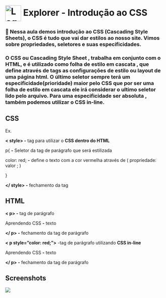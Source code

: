 # <img src="https://imgur.com/X4HdxWx.png"  width="50px" align="center" alt="Logo Explorer em formato de Hexagono Azul com detalhes azul claro"> Explorer - Introdução ao CSS

### 📌 Nessa aula demos introdução ao CSS (Cascading Style Sheets), o CSS é tudo que vai dar estilos ao nosso site. Vimos sobre propriedades, seletores e suas especificidades.
### O CSS ou Cascading Style Sheet , trabalha em conjunto com o HTML, e é utilizado como folha de estilo em cascata , que define através de tags as configurações de estilo ou layout de uma página html. O último seletor sempre terá um especificidade(prioridade) maior pelo CSS que por ser uma folha de estilo em cascata ele irá considerar o ultimo seletor lido pelo arquivo. Para uma especificidade ser absoluta , também podemos utilizar o CSS in-line.

## CSS
Ex.  

 **< style> -** tag para utilizar o **CSS dentro do HTML**

 p{ **-** Seletor da tag de parágrafo que será estilizada

  color: red; **-** define o texto com a cor vermelha através de ( propriedade: valor ; ) 

 }                          

 **</ style> -** fechamento da tag

## HTML

**< p> -** tag de parágrafo

Aprendendo CSS **-** texto

**</ p>  -** fechamento da tag de parágrafo

**< p style=”color: red;”>**     -tag de parágrafo utilizando **CSS in-line**

Aprendendo CSS **-** texto

**</ p> -** fechamento da tag de parágrafo


## Screenshots

<img src="https://imgur.com/Q26Yg8B.png">

